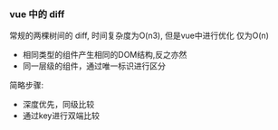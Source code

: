 

### vue 中的 diff 
常规的两棵树间的 diff, 时间复杂度为O(n3), 但是vue中进行优化 仅为O(n)  
- 相同类型的组件产生相同的DOM结构,反之亦然
- 同一层级的组件，通过唯一标识进行区分

简略步骤:  
- 深度优先，同级比较
- 通过key进行双端比较

